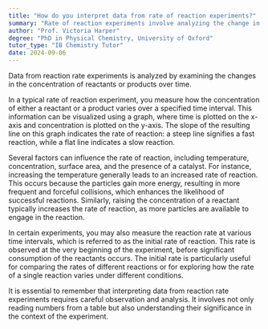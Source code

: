 ```yaml
---
title: "How do you interpret data from rate of reaction experiments?"
summary: "Rate of reaction experiments involve analyzing the change in concentration of reactants or products over time to interpret data and understand reaction dynamics."
author: "Prof. Victoria Harper"
degree: "PhD in Physical Chemistry, University of Oxford"
tutor_type: "IB Chemistry Tutor"
date: 2024-09-06
---
```


Data from reaction rate experiments is analyzed by examining the changes in the concentration of reactants or products over time.

In a typical rate of reaction experiment, you measure how the concentration of either a reactant or a product varies over a specified time interval. This information can be visualized using a graph, where time is plotted on the x-axis and concentration is plotted on the y-axis. The slope of the resulting line on this graph indicates the rate of reaction: a steep line signifies a fast reaction, while a flat line indicates a slow reaction.

Several factors can influence the rate of reaction, including temperature, concentration, surface area, and the presence of a catalyst. For instance, increasing the temperature generally leads to an increased rate of reaction. This occurs because the particles gain more energy, resulting in more frequent and forceful collisions, which enhances the likelihood of successful reactions. Similarly, raising the concentration of a reactant typically increases the rate of reaction, as more particles are available to engage in the reaction.

In certain experiments, you may also measure the reaction rate at various time intervals, which is referred to as the initial rate of reaction. This rate is observed at the very beginning of the experiment, before significant consumption of the reactants occurs. The initial rate is particularly useful for comparing the rates of different reactions or for exploring how the rate of a single reaction varies under different conditions.

It is essential to remember that interpreting data from reaction rate experiments requires careful observation and analysis. It involves not only reading numbers from a table but also understanding their significance in the context of the experiment.
    